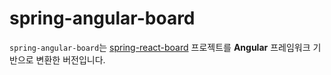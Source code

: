 # spring-angular-board

`spring-angular-board`는 [spring-react-board](https://github.com/inthej/spring-react-board) 프로젝트를 **Angular** 프레임워크 기반으로 변환한 버전입니다.